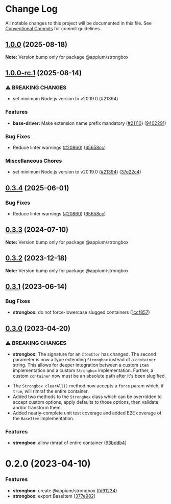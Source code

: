 # Change Log

All notable changes to this project will be documented in this file.
See [Conventional Commits](https://conventionalcommits.org) for commit guidelines.

## [1.0.0](https://github.com/appium/appium/compare/@appium/strongbox@1.0.0-rc.1...@appium/strongbox@1.0.0) (2025-08-18)

**Note:** Version bump only for package @appium/strongbox





## [1.0.0-rc.1](https://github.com/appium/appium/compare/@appium/strongbox@0.3.3...@appium/strongbox@1.0.0-rc.1) (2025-08-14)


### ⚠ BREAKING CHANGES

* set minimum Node.js version to v20.19.0 (#21394)

### Features

* **base-driver:** Make extension name prefix mandatory ([#21110](https://github.com/appium/appium/issues/21110)) ([9402291](https://github.com/appium/appium/commit/9402291f1c634bcb376ff69aef7a7b4d0628cbd4))


### Bug Fixes

* Reduce linter warnings ([#20860](https://github.com/appium/appium/issues/20860)) ([65658cc](https://github.com/appium/appium/commit/65658ccbdde9144c45cb5aad6a9089a5d6f3a0a3))


### Miscellaneous Chores

* set minimum Node.js version to v20.19.0 ([#21394](https://github.com/appium/appium/issues/21394)) ([37e22c4](https://github.com/appium/appium/commit/37e22c4f9c9920cea3f340841ab1b7c60e3147e9))



## [0.3.4](https://github.com/appium/appium/compare/@appium/strongbox@0.3.3...@appium/strongbox@0.3.4) (2025-06-01)


### Bug Fixes

* Reduce linter warnings ([#20860](https://github.com/appium/appium/issues/20860)) ([65658cc](https://github.com/appium/appium/commit/65658ccbdde9144c45cb5aad6a9089a5d6f3a0a3))



## [0.3.3](https://github.com/appium/appium/compare/@appium/strongbox@0.3.2...@appium/strongbox@0.3.3) (2024-07-10)

**Note:** Version bump only for package @appium/strongbox





## [0.3.2](https://github.com/appium/appium/compare/@appium/strongbox@0.3.1...@appium/strongbox@0.3.2) (2023-12-18)

**Note:** Version bump only for package @appium/strongbox





## [0.3.1](https://github.com/appium/appium/compare/@appium/strongbox@0.3.0...@appium/strongbox@0.3.1) (2023-06-14)


### Bug Fixes

* **strongbox:** do not force-lowercase slugged containers ([1ccf857](https://github.com/appium/appium/commit/1ccf857a4bdd77af3ccf2ad268e3410855509af8))



## [0.3.0](https://github.com/appium/appium/compare/@appium/strongbox@0.2.0...@appium/strongbox@0.3.0) (2023-04-20)


### ⚠ BREAKING CHANGES

* **strongbox:** The signature for an `ItemCtor` has changed. The second parameter is now a type extending `Strongbox` instead of a `container` string.  This allows for deeper integration between a custom `Item` implementation and a custom `Strongbox` implementation. Further, a custom `container` now must be an absolute path after it's been slugified.

- The `Strongbox.clearAll()` method now accepts a `force` param which, if `true`, will rimraf the entire container.
- Added two methods to the `Strongbox` class which can be overridden to accept custom options, apply defaults to those options, then validate and/or transform them.
- Added nearly-complete unit test coverage and added E2E coverage of the `BaseItem` implementation.

### Features

* **strongbox:** allow rimraf of entire container ([93bddb4](https://github.com/appium/appium/commit/93bddb4c73ab16fffda09909786074b9e5f2b7e5))



# 0.2.0 (2023-04-10)


### Features

* **strongbox:** create @appium/strongbox ([fd91234](https://github.com/appium/appium/commit/fd912346fade8f29f5b4d1458828ea677d7e9fcc))
* **strongbox:** export BaseItem ([377e982](https://github.com/appium/appium/commit/377e9825de74d9929631fb331e6d348c9df0964e))
